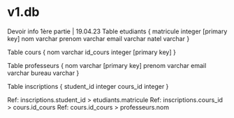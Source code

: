 # v1.db
Devoir info 1ère partie | 19.04.23
Table etudiants {
  matricule integer [primary key]
  nom varchar
  prenom varchar
  email varchar
  natel varchar
}

Table cours {
  nom varchar
  id_cours integer [primary key]
}

Table professeurs {
  nom varchar [primary key]
  prenom varchar
  email varchar
  bureau varchar
}

Table inscriptions {
  student_id integer
  cours_id integer
}

Ref: inscriptions.student_id > etudiants.matricule
Ref: inscriptions.cours_id > cours.id_cours
Ref: cours.id_cours > professeurs.nom
